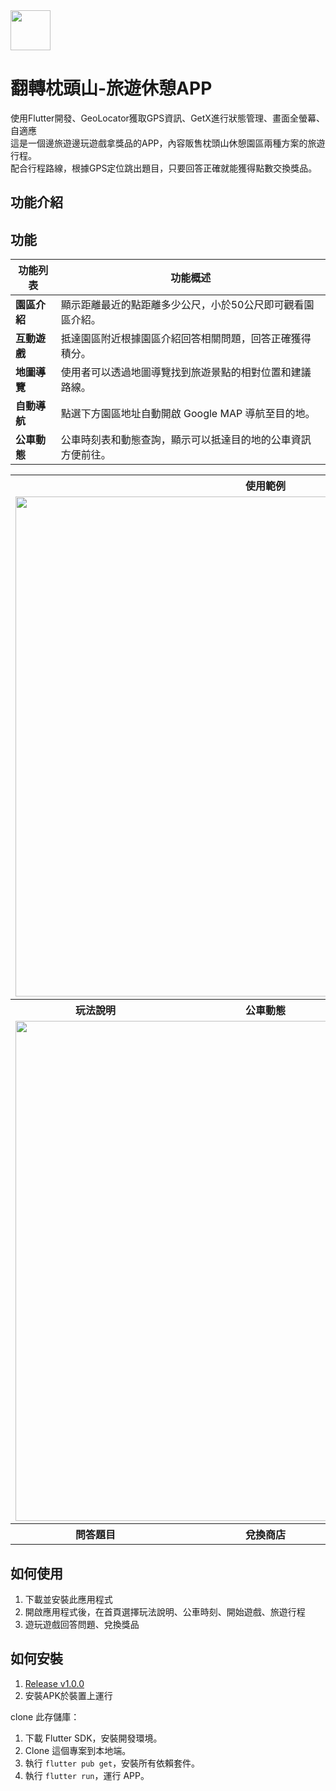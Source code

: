 <img style="width:64px" src="https://user-images.githubusercontent.com/13403218/228835621-482b2ea0-cbf3-4246-9d65-8a4297fecc54.png" />

# 翻轉枕頭山-旅遊休憩APP

使用Flutter開發、GeoLocator獲取GPS資訊、GetX進行狀態管理、畫面全螢幕、自適應  
這是一個邊旅遊邊玩遊戲拿獎品的APP，內容販售枕頭山休憩園區兩種方案的旅遊行程。  
配合行程路線，根據GPS定位跳出題目，只要回答正確就能獲得點數交換獎品。

## 功能介紹
## 功能
| 功能列表      | 功能概述                                               |
| ------------ | ------------------------------------------------------ |
| **園區介紹**  |顯示距離最近的點距離多少公尺，小於50公尺即可觀看園區介紹。   |
| **互動遊戲**  |抵達園區附近根據園區介紹回答相關問題，回答正確獲得積分。     |
| **地圖導覽**  |使用者可以透過地圖導覽找到旅遊景點的相對位置和建議路線。     |
| **自動導航**  |點選下方園區地址自動開啟 Google MAP 導航至目的地。         |
| **公車動態**  |公車時刻表和動態查詢，顯示可以抵達目的地的公車資訊方便前往。 |

<table>
  <tr>
    <th colspan="3"> 
        使用範例
    </th>
  </tr>
  <tr>
    <td colspan="3">
      <img src="https://user-images.githubusercontent.com/86880683/229340148-dcd007cc-2747-4512-8507-433c1ca1f37f.gif" width="800">
    </td>
  </tr>
  <tr>
    <th> 
        玩法說明
    </th>
    <th> 
        公車動態
    </th>
    <th> 
        開始遊戲
    </th>
  </tr>
  <tr>
    <td colspan="3">
      <img src="https://user-images.githubusercontent.com/86880683/229340177-f046b351-9213-445d-8e37-9b0a438be349.gif" width="800">    
    </td>
  </tr>
   <tr>
    <th> 
        問答題目
    </th>
    <th> 
        兌換商店
    </th>
    <th> 
        旅遊行程
    </th>
  </tr>
</table>


## 如何使用
1. 下載並安裝此應用程式
2. 開啟應用程式後，在首頁選擇玩法說明、公車時刻、開始遊戲、旅遊行程
3. 遊玩遊戲回答問題、兌換獎品

## 如何安裝
1. [Release v1.0.0](https://github.com/davidlai0263/pillow/releases/tag/flutter)
2. 安裝APK於裝置上運行

clone 此存儲庫：
1. 下載 Flutter SDK，安裝開發環境。
2. Clone 這個專案到本地端。
3. 執行 ```flutter pub get```，安裝所有依賴套件。
4. 執行 ```flutter run```，運行 APP。

